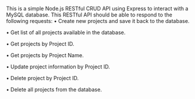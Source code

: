 This is a simple Node.js RESTful CRUD API using Express to interact with a MySQL
database. This RESTful API should be able to respond to the following requests:
•	Create new projects and save it back to the database.

•	Get list of all projects available in the database.

•	Get projects by Project ID.

•	Get projects by Project Name.

•	Update project information by Project ID.

•	Delete project by Project ID.

•	Delete all projects from the database.

